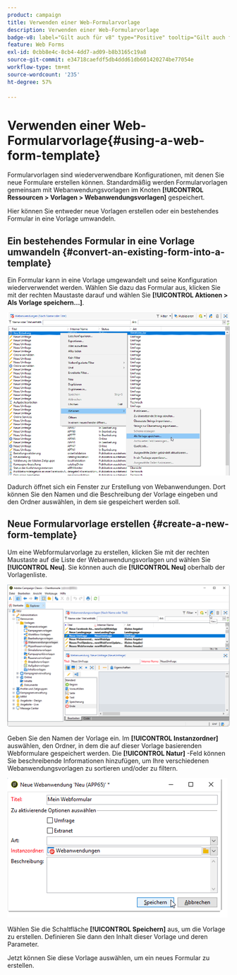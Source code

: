 ```yaml
---
product: campaign
title: Verwenden einer Web-Formularvorlage
description: Verwenden einer Web-Formularvorlage
badge-v8: label="Gilt auch für v8" type="Positive" tooltip="Gilt auch für Campaign v8"
feature: Web Forms
exl-id: 0cbb8e4c-8cb4-4dd7-ad09-b8b3165c19a8
source-git-commit: e34718caefdf5db4ddd61db601420274be77054e
workflow-type: tm+mt
source-wordcount: '235'
ht-degree: 57%

---
```


# Verwenden einer Web-Formularvorlage{#using-a-web-form-template}



Formularvorlagen sind wiederverwendbare Konfigurationen, mit denen Sie neue Formulare erstellen können. Standardmäßig werden Formularvorlagen gemeinsam mit Webanwendungsvorlagen im Knoten **[!UICONTROL Ressourcen > Vorlagen > Webanwendungsvorlagen]** gespeichert.

Hier können Sie entweder neue Vorlagen erstellen oder ein bestehendes Formular in eine Vorlage umwandeln.

## Ein bestehendes Formular in eine Vorlage umwandeln {#convert-an-existing-form-into-a-template}

Ein Formular kann in eine Vorlage umgewandelt und seine Konfiguration wiederverwendet werden. Wählen Sie dazu das Formular aus, klicken Sie mit der rechten Maustaste darauf und wählen Sie **[!UICONTROL Aktionen > Als Vorlage speichern...]**.

![](assets/s_ncs_admin_survey_saveastemplate.png)

Dadurch öffnet sich ein Fenster zur Erstellung von Webanwendungen. Dort können Sie den Namen und die Beschreibung der Vorlage eingeben und den Ordner auswählen, in dem sie gespeichert werden soll.

## Neue Formularvorlage erstellen {#create-a-new-form-template}

Um eine Webformularvorlage zu erstellen, klicken Sie mit der rechten Maustaste auf die Liste der Webanwendungsvorlagen und wählen Sie **[!UICONTROL Neu]**. Sie können auch die **[!UICONTROL Neu]** oberhalb der Vorlagenliste.

![](assets/s_ncs_admin_survey_createtemplate.png)

Geben Sie den Namen der Vorlage ein. Im **[!UICONTROL Instanzordner]** auswählen, den Ordner, in dem die auf dieser Vorlage basierenden Webformulare gespeichert werden. Die **[!UICONTROL Natur]** -Feld können Sie beschreibende Informationen hinzufügen, um Ihre verschiedenen Webanwendungsvorlagen zu sortieren und/oder zu filtern.

![](assets/s_ncs_admin_survey_createtemplate_details.png)

Wählen Sie die Schaltfläche **[!UICONTROL Speichern]** aus, um die Vorlage zu erstellen. Definieren Sie dann den Inhalt dieser Vorlage und deren Parameter.

Jetzt können Sie diese Vorlage auswählen, um ein neues Formular zu erstellen.
